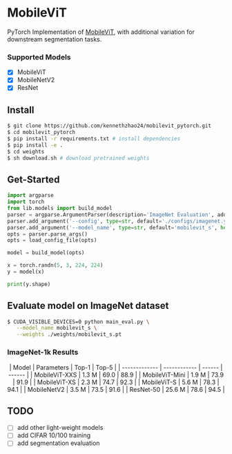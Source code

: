 # MobileViT 
PyTorch Implementation of [MobileViT](https://arxiv.org/pdf/2110.02178), with additional variation for downstream segmentation tasks.

### Supported Models
- [x] MobileViT 
- [x] MobileNetV2
- [x] ResNet

## Install
```bash
$ git clone https://github.com/kennethzhao24/mobilevit_pytorch.git
$ cd mobilevit_pytorch
$ pip install -r requirements.txt # install dependencies
$ pip install -e .
$ cd weights
$ sh download.sh # download pretrained weights
```
## Get-Started
```python
import argparse
import torch
from lib.models import build_model
parser = argparse.ArgumentParser(description='ImageNet Evaluation', add_help=True)
parser.add_argument('--config', type=str, default='./configs/imagenet.yaml', help="Configuration file")
parser.add_argument('--model_name', type=str, default='mobilevit_s', help="Model name")
opts = parser.parse_args()
opts = load_config_file(opts)

model = build_model(opts)

x = torch.randn(5, 3, 224, 224)
y = model(x)

print(y.shape)
```

## Evaluate model on ImageNet dataset
```bash
$ CUDA_VISIBLE_DEVICES=0 python main_eval.py \
   --model_name mobilevit_s \
   --weights ./weights/mobilevit_s.pt
```
### ImageNet-1k Results
<center>
|       Model    |  Parameters  |  Top-1 | Top-5  | 
| -------------  | ------------ | ------ | ------ | 
| MobileViT-XXS  |     1.3 M    |  69.0  |  88.9  | 
| MobileViT-Mini |     1.9 M    |  73.9  |  91.9  | 
|  MobileViT-XS  |     2.3 M    |  74.7  |  92.3  | 
|  MobileViT-S   |     5.6 M    |  78.3  |  94.1  |
|  MobileNetV2   |     3.5 M    |  73.5  |  91.6  | 
|    ResNet-50   |    25.6 M    |  78.6  |  94.5  | 
</center>


## TODO
- [ ] add other light-weight models
- [ ] add CIFAR 10/100 training
- [ ] add segmentation evaluation
